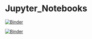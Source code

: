 # Jupyter_Notebooks
[![Binder](https://mybinder.org/badge_logo.svg)](https://mybinder.org/v2/gh/nathanjwtx/Jupyter_Notebooks.git/master?urlpath=lab)

[![Binder](https://mybinder.org/badge_logo.svg)](https://mybinder.org/v2/gh/dotnet/interactive/master?urlpath=lab)

